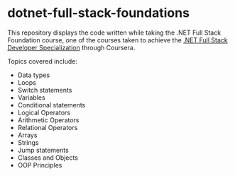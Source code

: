 # dotnet-full-stack-foundations

This repository displays the code written while taking the .NET Full Stack Foundation course, one of the courses taken to achieve the [.NET Full Stack Developer Specialization](https://www.coursera.org/specializations/dot-net-fullstack) through Coursera.

Topics covered include:

- Data types
- Loops
- Switch statements
- Variables
- Conditional statements
- Logical Operators
- Arithmetic Operators
- Relational Operators
- Arrays
- Strings
- Jump statements
- Classes and Objects
- OOP Principles
